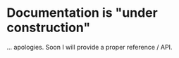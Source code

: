 # Documentation is "under construction"
... apologies. Soon I will provide a proper reference / API.
